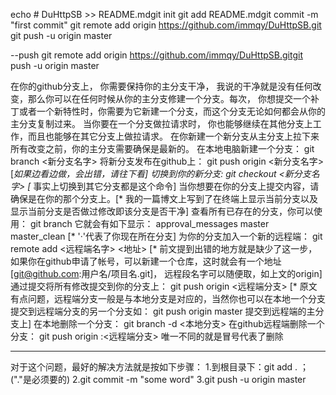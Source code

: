 echo # DuHttpSB >> README.mdgit init
git add README.mdgit commit -m "first commit"
git remote add origin https://github.com/immqy/DuHttpSB.git
git push -u origin master


--push
git remote add origin https://github.com/immqy/DuHttpSB.gitgit push -u origin master


在你的github分支上， 你需要保持你的主分支干净， 我说的干净就是没有任何改变，那么你可以在任何时候从你的主分支修建一个分支。每次， 你想提交一个补丁或者一个新特性时，你需要为它新建一个分支，而这个分支无论如何都会从你的主分支复制过来。
       当你要在一个分支做拉请求时， 你也能够继续在其他分支上工作，而且也能够在其它分支上做拉请求。
在你新建一个新分支从主分支上拉下来所有改变之前，你的主分支需要确保是最新的。
       在本地电脑新建一个分支： git branch <新分支名字>
       将新分支发布在github上： git push origin <新分支名字> [*如果边看边做，会出错，请往下看]
       切换到你的新分支: git checkout <新分支名字> [* 事实上切换到其它分支都是这个命令]
       当你想要在你的分支上提交内容，请确保是在你的那个分支上。[* 我的一篇博文上写到了在终端上显示当前分支以及显示当前分支是否做过修改即该分支是否干净]
       查看所有已存在的分支，你可以使用： git branch
它就会有如下显示：
approval_messages
       master
       master_clean
[* '·'代表了你现在所在分支]
       为你的分支加入一个新的远程端： git remote add <远程端名字> <地址>
[* 前文提到出错的地方就是缺少了这一步，如果你在github申请了帐号，可以新建一个仓库，这时就会有一个地址[git@github.com:用户名/项目名.git]， 远程段名字可以随便取，如上文的origin]
       通过提交将所有修改提交到你的分支上： git push origin <远程端分支> [* 原文有点问题，远程端分支一般是与本地分支是对应的，当然你也可以在本地一个分支提交到远程端分支的另一个分支如： git push origin master 提交到远程端的主分支上]
       在本地删除一个分支： git branch -d <本地分支>
      在github远程端删除一个分支： git push origin :<远程端分支>
唯一不同的就是冒号代表了删除


_______________________
对于这个问题，最好的解决方法就是按如下步骤：
1.到根目录下：git add .  ；("."是必须要的)
2.git commit -m "some word"
3.git push -u origin master 
